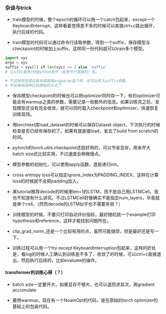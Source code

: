 ### 杂谈与trick

- train模型的时候，整个epoch的循环可以用一个catch包起来，except一个KeyboardInterrupt，这样看着觉得差不多的时候可以直接ctrl+c跳出循环，执行后续的代码。

- train模型的代码可以通过命令行读取参数，得到一个suffix，保存模型与checkpoint的时候加上suffix，这样同一份代码就可以train多个模型。

```python
import sys
argv = sys
suffix = sys[1] if len(sys) >= 2 else 'suffix'
# sys[0]是执行的python文件（在命令行里敲的）名。

# 不过我现在现在基本就是用argparse这个库，也可以传入suffix参数，
# 不会再用这种比较原始的方式了
```

- 保存模型checkpoint的时候也可以把optimizer同时存一下，有的optimizer可能会有warmup之类的参数，需要记录一些额外的信息。如果训练完之后，发现模型还没有完全收敛，就可以同时载入checkpoint和optimizer，快速恢复训练现场。

- 用torchtext库load_dataset的时候可以保存Dataset object，下次执行的时候检查是否已经有保存的了。如果有就直接load，省去了build from scratch的时间。

- pytorch的torch.utils.checkpoint还挺好用的，可以节省显存，用来开大batch size还比较实用，不过速度会稍微慢点。

- 模型参数的初始化，可以使用apply函数，逐层递归init。

- cross entropy loss可以指定ignore_index为PADDING_INDEX，这样在计算loss的时候就不会把padding加入。

- 某tutorial推荐decode的时候用len=1的LSTM，而不是自己用LSTMCell，我也不知道有什么讲究。不过LSTMCell好像确实不能指定num_layers，毕竟就是单个cell。（然而decode的LSTM似乎也不需要多层？）

- 训练模型的时候，不要只打印自动评价指标，最好随机挑一个example打印hypothesis和reference，这样才能找到问题所在。

- clip_grad_norm_还是一个比较有用的点，虽然可能很烦，但是最好还是写一下。

- 训练过程可以用一个try except KeyboardInterruption包起来，这样的好处是，看log的时候人工确认到训练差不多了、收敛了的时候，可以ctrl+c直接退出，然后执行后续的，比如evaluate的操作。

#### transformer的训练心得（？）

- batch size一定要开大，如果显存不够大，也可以退而求其次，用gradient accumulate

- 要用warmup，现在有一个NoamOpt的代码，是在原始的torch optimizer的基础上的包装代码。
